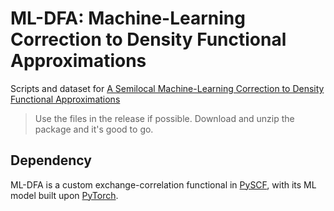 # ML-DFA: Machine-Learning Correction to Density Functional Approximations
Scripts and dataset for <a href="https://chemrxiv.org/engage/chemrxiv/article-details/63f8bc26937392db3dfecb86" target="_blank">A Semilocal Machine-Learning Correction to Density Functional Approximations</a>

> Use the files in the release if possible. Download and unzip the package and it's good to go.

## Dependency
ML-DFA is a custom exchange-correlation functional in <a href="https://pyscf.org/" target="_blank">PySCF</a>, with its ML model built upon <a href="https://pytorch.org/" target="_blank">PyTorch</a>.
